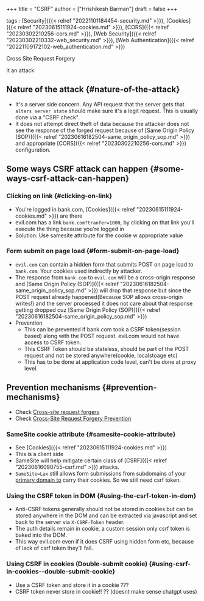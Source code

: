 +++
title = "CSRF"
author = ["Hrishikesh Barman"]
draft = false
+++

tags
: [Security]({{< relref "20221101184454-security.md" >}}), [Cookies]({{< relref "20230615111924-cookies.md" >}}), [CORS]({{< relref "20230302210256-cors.md" >}}), [Web Security]({{< relref "20230302210332-web_security.md" >}}), [Web Authentication]({{< relref "20221109172102-web_authentication.md" >}})


Cross Site Request Forgery

It an attack


## Nature of the attack {#nature-of-the-attack}

-   It's a server side concern. Any API request that the server gets that `alters server state` should make sure it's a legit request. This is usually done via a "CSRF check".
-   It does not attempt direct theft of data because the attacker does not see the response of the forged request because of [Same Origin Policy (SOP)]({{< relref "20230616182504-same_origin_policy_sop.md" >}}) and appropriate [CORS]({{< relref "20230302210256-cors.md" >}}) configuration.


## Some ways CSRF attack can happen {#some-ways-csrf-attack-can-happen}


### Clicking on link {#clicking-on-link}

-   You're logged in bank.com, [Cookies]({{< relref "20230615111924-cookies.md" >}}) are there
-   evil.com has a link `bank.com?tranfer=1000`, by clicking on that link you'll execute the thing because you're logged in
-   Solution: Use samesite attribute for the cookie w appropriate value


### Form submit on page load {#form-submit-on-page-load}

-   `evil.com` can contain a hidden form that submits POST on page load to `bank.com`. Your cookies used indirectly by attacker.
-   The response from `bank.com` to `evil.com` will be a cross-origin response and [Same Origin Policy (SOP)]({{< relref "20230616182504-same_origin_policy_sop.md" >}}) will drop that response but since the POST request already happened(Because SOP allows cross-origin writes!) and the server processed it does not care about that response getting dropped cuz [Same Origin Policy (SOP)]({{< relref "20230616182504-same_origin_policy_sop.md" >}})
-   Prevention
    -   This can be prevented if bank.com took a CSRF token(session based) along with the POST request. evil.com would not have access to CSRF token.
    -   This CSRF Token should be stateless, should be part of the POST request and not be stored anywhere(cookie, localstoage etc)
    -   This has to be done at application code level, can't be done at proxy level.


## Prevention mechanisms {#prevention-mechanisms}

-   Check [Cross-site request forgery](https://en.wikipedia.org/wiki/Cross-site_request_forgery#Cookie-to-header_token)
-   Check [Cross-Site Request Forgery Prevention](https://cheatsheetseries.owasp.org/cheatsheets/Cross-Site_Request_Forgery_Prevention_Cheat_Sheet.html)


### SameSite cookie attribute {#samesite-cookie-attribute}

-   See [Cookies]({{< relref "20230615111924-cookies.md" >}})
-   This is a client side
-   SameSite will help mitigate certain class of [CSRF]({{< relref "20230616090755-csrf.md" >}}) attacks.
-   `SameSite=Lax` still allows form submissions from subdomains of your [primary domain to](https://simonwillison.net/2021/Aug/3/samesite/) carry their cookies. So we still need csrf token.


### Using the CSRF token in DOM {#using-the-csrf-token-in-dom}

-   Anti-CSRF tokens generally should not be stored in cookies but can be stored anywhere in the DOM and can be extracted via javascript and set back to the server via `X-CSRF-Token` header.
-   The auth details remain in cookie, a custom session only csrf token is baked into the DOM.
-   This way evil.com even if it does CSRF using hidden form etc, because of lack of csrf token they'll fail.


### Using CSRF in cookies (Double-submit cookie) {#using-csrf-in-cookies--double-submit-cookie}

-   Use a CSRF token and store it in a cookie ???
-   CSRF token never store in cookie!! ?? (doesnt make sense chatgpt uses)
